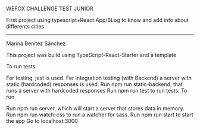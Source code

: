 WEFOX CHALLENGE TEST JUNIOR

First project using typescript+React App/BLog to know and add info about differents cities



------------------------------

Marina Benítez Sánchez

This project was build using TypeScript-React-Starter and a template

To run tests:

For testing, jest is used.
For integration testing (with Backend) a server with static (hardcoded) responses is used.
Run npm run static-backend, that runs a server with hardcoded responses
Run npm run test to run tests.
To run

Run npm run server, which will start a server that stores data in memory.
Run npm run watch-css to run a watcher for sass.
Run npm run start to start the app
Go to localhost:3000